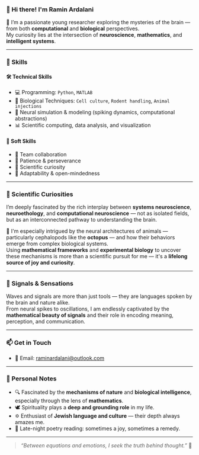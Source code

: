 ### 👋 Hi there! I'm **Ramin Ardalani**

🧠 I’m a passionate young researcher exploring the mysteries of the brain — from both **computational** and **biological** perspectives.  
My curiosity lies at the intersection of **neuroscience**, **mathematics**, and **intelligent systems**.

---

### 🧰 Skills

#### 🛠️ Technical Skills

- 💻 Programming: `Python`, `MATLAB`
- 🧪 Biological Techniques: `Cell culture`, `Rodent handling`, `Animal injections`
- 🧠 Neural simulation & modeling (spiking dynamics, computational abstractions)
- 📊 Scientific computing, data analysis, and visualization

#### 🧠 Soft Skills

- 🤝 Team collaboration  
- 🧘 Patience & perseverance  
- 🧭 Scientific curiosity  
- 🔄 Adaptability & open-mindedness

---

### 🔬 Scientific Curiosities

I’m deeply fascinated by the rich interplay between **systems neuroscience**, **neuroethology**, and **computational neuroscience** — not as isolated fields, but as an interconnected pathway to understanding the brain.

🐙 I'm especially intrigued by the neural architectures of animals — particularly cephalopods like the **octopus** — and how their behaviors emerge from complex biological systems.  
Using **mathematical frameworks** and **experimental biology** to uncover these mechanisms is more than a scientific pursuit for me — it's a **lifelong source of joy and curiosity**.

---

### 🌊 Signals & Sensations

Waves and signals are more than just tools — they are languages spoken by the brain and nature alike.  
From neural spikes to oscillations, I am endlessly captivated by the **mathematical beauty of signals** and their role in encoding meaning, perception, and communication.

---

### 📫 Get in Touch

- 📧 Email: [raminardalani@outlook.com](mailto:raminardalani@outlook.com)

---

### 🌱 Personal Notes

- 🔍 Fascinated by the **mechanisms of nature** and **biological intelligence**, especially through the lens of **mathematics**.
- 🕊️ Spirituality plays a **deep and grounding role** in my life.
- ✡️ Enthusiast of **Jewish language and culture** — their depth always amazes me.
- 📜 Late-night poetry reading: sometimes a joy, sometimes a remedy.

---

> _“Between equations and emotions, I seek the truth behind thought.”_ 🧬
